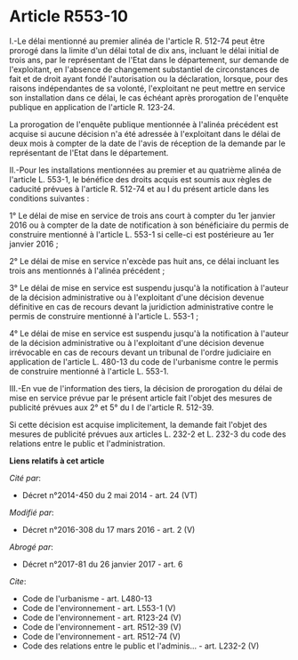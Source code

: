 # Article R553-10

I.-Le délai mentionné au premier alinéa de l'article R. 512-74 peut être prorogé dans la limite d'un délai total de dix ans,
incluant le délai initial de trois ans, par le représentant de l'Etat dans le département, sur demande de l'exploitant, en
l'absence de changement substantiel de circonstances de fait et de droit ayant fondé l'autorisation ou la déclaration,
lorsque, pour des raisons indépendantes de sa volonté, l'exploitant ne peut mettre en service son installation dans ce délai,
le cas échéant après prorogation de l'enquête publique en application de l'article R. 123-24. 

La prorogation de l'enquête publique mentionnée à l'alinéa précédent est acquise si aucune décision n'a été adressée à
l'exploitant dans le délai de deux mois à compter de la date de l'avis de réception de la demande par le représentant de
l'Etat dans le département. 

II.-Pour les installations mentionnées au premier et au quatrième alinéa de l'article L. 553-1, le bénéfice des droits acquis
est soumis aux règles de caducité prévues à l'article R. 512-74 et au I du présent article dans les conditions suivantes : 

1° Le délai de mise en service de trois ans court à compter du 1er janvier 2016 ou à compter de la date de notification à son
bénéficiaire du permis de construire mentionné à l'article L. 553-1 si celle-ci est postérieure au 1er janvier 2016 ; 

2° Le délai de mise en service n'excède pas huit ans, ce délai incluant les trois ans mentionnés à l'alinéa précédent ; 

3° Le délai de mise en service est suspendu jusqu'à la notification à l'auteur de la décision administrative ou à
l'exploitant d'une décision devenue définitive en cas de recours devant la juridiction administrative contre le permis de
construire mentionné à l'article L. 553-1 ; 

4° Le délai de mise en service est suspendu jusqu'à la notification à l'auteur de la décision administrative ou à
l'exploitant d'une décision devenue irrévocable en cas de recours devant un tribunal de l'ordre judiciaire en application de
l'article L. 480-13 du code de l'urbanisme contre le permis de construire mentionné à l'article L. 553-1. 

III.-En vue de l'information des tiers, la décision de prorogation du délai de mise en service prévue par le présent article
fait l'objet des mesures de publicité prévues aux 2° et 5° du I de l'article R. 512-39. 

Si cette décision est acquise implicitement, la demande fait l'objet des mesures de publicité prévues aux articles L. 232-2
et L. 232-3 du code des relations entre le public et l'administration.

**Liens relatifs à cet article**

_Cité par_:

  - Décret n°2014-450 du 2 mai 2014 - art. 24 (VT)

_Modifié par_:

  - Décret n°2016-308 du 17 mars 2016 - art. 2 (V)

_Abrogé par_:

  - Décret n°2017-81 du 26 janvier 2017 - art. 6

_Cite_:

  - Code de l'urbanisme - art. L480-13
  - Code de l'environnement - art. L553-1 (V)
  - Code de l'environnement - art. R123-24 (V)
  - Code de l'environnement - art. R512-39 (V)
  - Code de l'environnement - art. R512-74 (V)
  - Code des relations entre le public et l'adminis... - art. L232-2 (V)

